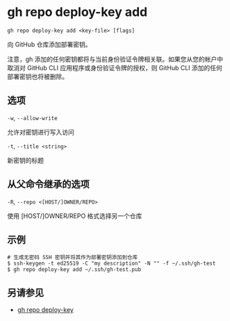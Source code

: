 # gh repo deploy-key add

```
gh repo deploy-key add <key-file> [flags]
```

向 GitHub 仓库添加部署密钥。

注意，gh 添加的任何密钥都将与当前身份验证令牌相关联。如果您从您的帐户中取消对 GitHub CLI 应用程序或身份验证令牌的授权，则 GitHub CLI 添加的任何部署密钥也将被删除。

## 选项

`-w`, `--allow-write`

允许对密钥进行写入访问

`-t`, `--title <string>`

新密钥的标题

## 从父命令继承的选项

`-R`, `--repo <[HOST/]OWNER/REPO>`

使用 [HOST/]OWNER/REPO 格式选择另一个仓库

## 示例

```
# 生成无密码 SSH 密钥并将其作为部署密钥添加到仓库
$ ssh-keygen -t ed25519 -C "my description" -N "" -f ~/.ssh/gh-test
$ gh repo deploy-key add ~/.ssh/gh-test.pub
```

## 另请参见

- [gh repo deploy-key](/gh_repo_deploy-key)